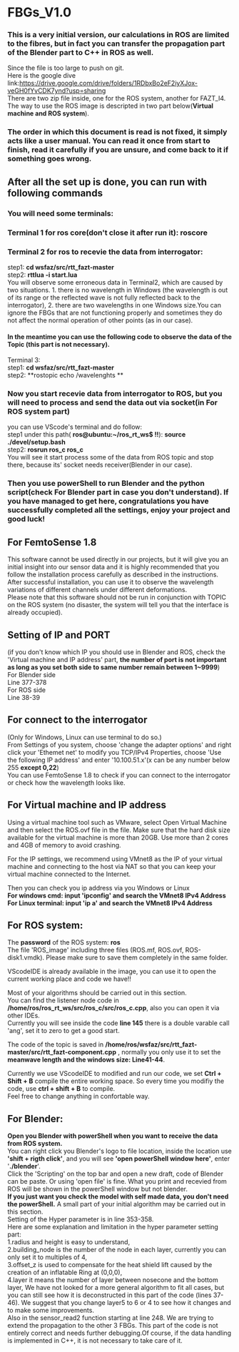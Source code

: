 # FBGs_V1.0
### This is a very initial version, our calculations in ROS are limited to the fibres, but in fact you can transfer the propagation part of the Blender part to C++ in ROS as well.  
  
Since the file is too large to push on git.    
Here is the google dive link:https://drive.google.com/drive/folders/1RDbxBo2eF2iyXJox-veGH0fYvCDK7ynd?usp=sharing     
There are two zip file inside, one for the ROS system, another for FAZT_I4.  
The way to use the ROS image is descripted in two part below(**Virtual machine and ROS system**).   
  
### **The order in which this document is read is not fixed, it simply acts like a user manual. You can read it once from start to finish, read it carefully if you are unsure, and come back to it if something goes wrong.**  

## **After all the set up is done, you can run with following commands**  
### You will need some terminals:  
  
### Terminal 1 for ros core(**don't close it after run it**): **roscore**  
  
### Terminal 2 for ros to recevie the data from interrogator:   
step1: **cd wsfaz/src/rtt_fazt-master**  
step2: **rttlua -i start.lua**  
You will observe some erroneous data in Terminal2, which are caused by two situations. 1. there is no wavelength in Windows (the wavelength is out of its range or the reflected wave is not fully reflected back to the interrogator), 2. there are two wavelengths in one Windows size.You can ignore the FBGs that are not functioning properly and sometimes they do not affect the normal operation of other points (as in our case).  
  
#### In the meantime you can use the following code to observe the data of the Topic (this part is **not necessary**).    
Terminal 3:  
step1: **cd wsfaz/src/rtt_fazt-master**  
step2: **rostopic echo /wavelenghts **    
  
### Now you start recevie data from interrogator to ROS, but you will need to process and send the data out via socket(in **For ROS system** part)  
you can use VScode's terminal and do follow:  
step1 under this path( **ros@ubuntu:~/ros_rt_ws$  !!**): **source ./devel/setup.bash**  
step2: **rosrun ros_c ros_c**  
You will see it start process some of the data from ROS topic and stop there, because its' socket needs receiver(Blender in our case).  

### Then you use powerShell to run Blender and the python script(**check For Blender part in case you don't understand**). If you have managed to get here, congratulations you have successfully completed all the settings, enjoy your project and good luck!  
  
## **For FemtoSense 1.8**   
This software cannot be used directly in our projects, but it will give you an initial insight into our sensor data and it is highly recommended that you follow the installation process carefully as described in the instructions. After successful installation, you can use it to observe the wavelength variations of different channels under different deformations.   
Please note that this software should not be run in conjunction with TOPIC on the ROS system (no disaster, the system will tell you that the interface is already occupied).
  
## **Setting of IP and PORT**  
(if you don't know which IP you should use in Blender and ROS, check the 'Virtual machine and IP address' part, **the number of port is not important as long as you set both side to same number remain between 1~9999**)  
For Blender side  
 Line 377-378  
For ROS side  
 Line 38-39  
  
## **For connect to the interrogator**  
(Only for Windows, Linux can use terminal to do so.)   
From Settings of you system, choose 'change the adapter options' and right click your 'Ethemet net' to modify you TCP/IPv4 Properties, choose 'Use the following IP address' and enter '10.100.51.x'(x can be any number below 255 **except 0,22**)  
You can use FemtoSense 1.8 to check if you can connect to the interrogator or check how the wavelength looks like.  
  
## **For Virtual machine and IP address**   
Using a virtual machine tool such as VMware, select Open Virtual Machine and then select the ROS.ovf file in the file. Make sure that the hard disk size available for the virtual machine is more than 20GB. Use more than 2 cores and 4GB of memory to avoid crashing.  
  
For the IP settings, we recommend using VMnet8 as the IP of your virtual machine and connecting to the host via NAT so that you can keep your virtual machine connected to the Internet.  
  
Then you can check you ip address via you Windows or Linux  
**For windows cmd: input 'ipconfig' and search the VMnet8 IPv4 Address  
For Linux terminal: input 'ip a' and search the VMnet8 IPv4 Address**
    
    
## **For ROS system:**  
The **password** of the ROS system: **ros**  
The file 'ROS_image' including three files (ROS.mf, ROS.ovf, ROS-disk1.vmdk). Please make sure to save them completely in the same folder.   
  
VScodeIDE is already available in the image, you can use it to open the current working place and code we have!!      
  
Most of your algorithms should be carried out in this section.   
You can find the listener node code in **/home/ros/ros_rt_ws/src/ros_c/src/ros_c.cpp**, also you can open it via other IDEs.  
Currently you will see inside the code **line 145** there is a double varable call 'ang', set it to zero to get a good start.     
  
The code of the topic is saved in **/home/ros/wsfaz/src/rtt_fazt-master/src/rtt_fazt-component.cpp** , normally you only use it to set the **meanwave length and the windows size: Line41-44**.  
    
Currently we use VScodeIDE to modified and run our code, we set **Ctrl + Shift + B** compile the entire working space. So every time you modifiy the code, use **ctrl + shift + B** to compile.  
Feel free to change anything in confortable way.
   
    
## **For Blender:**  
**Open you Blender with powerShell when you want to receive the data from ROS system.**  
You can right click you Blender's logo to file location, inside the location use **'shift + rigth click'**, and you will see **'open powerShell window here'**, enter '**./blender**'.  
Click the 'Scripting' on the top bar and open a new draft, code of Blender can be paste. Or using 'open file' is fine.
What you print and recevied from ROS will be shown in the powerShell window but not blender.  
**If you just want you check the model with self made data, you don't need the powerShell.**
A small part of your initial algorithm may be carried out in this section.   
Setting of the Hyper parameter is in line 353-358.   
Here are some explanation and limitation in the hyper parameter setting part:   
1.radius and height is easy to understand,  
2.building_node is the number of the node in each layer, currently you can only set it to multiples of 4,   
3.offset_z is used to compensate for the heat shield lift caused by the creation of an inflatable Ring at (0,0,0),  
4.layer it means the number of layer between nosecone and the bottom layer, We have not looked for a more general algorithm to fit all cases, but you can still see how it is deconstructed in this part of the code (lines 37-46). We suggest that you change layer5 to 6 or 4 to see how it changes and to make some improvements.  
Also in the sensor_read2 function starting at line 248. We are trying to extend the propagation to the other 3 FBGs. This part of the code is not entirely correct and needs further debugging.Of course, if the data handling is implemented in C++, it is not necessary to take care of it.    

    

